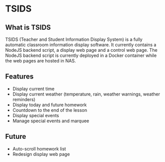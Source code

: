 # TSIDS
## What is TSIDS
TSIDS (Teacher and Student Information Display System) is a fully automatic classroom information display software. It currently contains a NodeJS backend script, a display web page and a control web page. The NodeJS backend script is currently deployed in a Docker container while the web pages are hosted in NAS.

## Features
- Display current time
- Display current weather (temperature, rain, weather warnings, weather reminders)
- Display today and future homework
- Countdown to the end of the lesson
- Display special events
- Manage special events and marquee

## Future
- Auto-scroll homework list
- Redesign display web page
